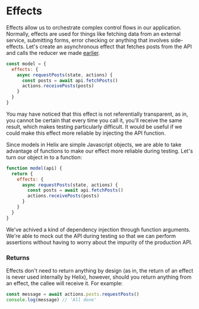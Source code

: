 # Effects

Effects allow us to orchestrate complex control flows in our application. Normally, effects are used for things like fetching data from an external service, submitting forms, error checking or anything that involves side-effects. Let's create an asynchronous effect that fetches posts from the API and calls the reducer we made [earlier](./Reducers.md).

```javascript
const model = {
  effects: {
    async requestPosts(state, actions) {
      const posts = await api.fetchPosts()
      actions.receivePosts(posts)
    }
  }
}
```

You may have noticed that this effect is not referentially transparent, as in, you cannot be certain that every time you call it, you'll receive the same result, which makes testing particularly difficult. It would be useful if we could make this effect more reliable by injecting the API function.

Since models in Helix are simple Javascript objects, we are able to take advantage of functions to make our effect more reliable during testing. Let's turn our object in to a function: 

```javascript
function model(api) {
  return {
    effects: {
      async requestPosts(state, actions) {
        const posts = await api.fetchPosts()
        actions.receivePosts(posts)
      }
    }
  }
}
```

We've achived a kind of dependency injection through function arguments. We're able to mock out the API during testing so that we can perform assertions without having to worry about the impurity of the production API.

### Returns

Effects don't need to return anything by design (as in, the return of an effect is never used internally by Helix), however, should you return anything from an effect, the callee will receive it. For example:

```javascript
const message = await actions.posts.requestPosts()
console.log(message) // 'All done'
```